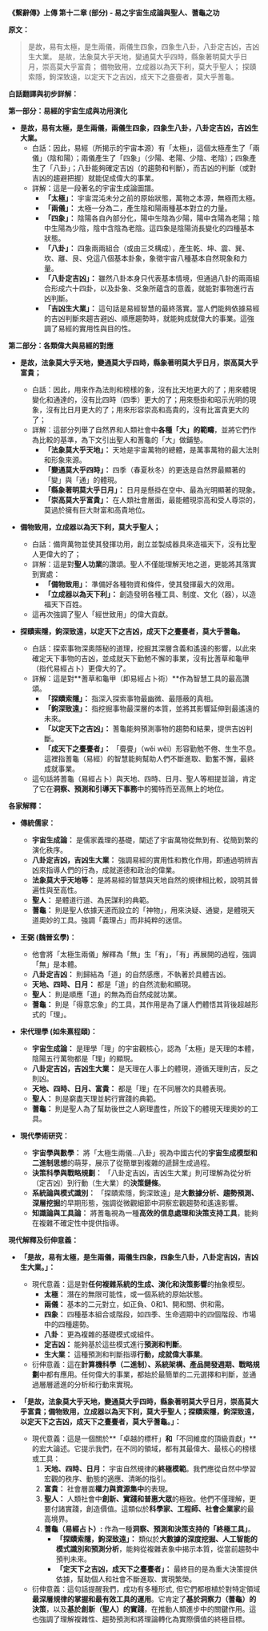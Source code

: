 **《繫辭傳》上傳 第十二章 (部分) - 易之宇宙生成論與聖人、蓍龜之功**

**原文：**

> 是故，易有太極，是生兩儀，兩儀生四象，四象生八卦，八卦定吉凶，吉凶生大業。
> 是故，法象莫大乎天地，變通莫大乎四時，縣象著明莫大乎日月，崇高莫大乎富貴；
> 備物致用，立成器以為天下利，莫大乎聖人；
> 探賾索隱，鉤深致遠，以定天下之吉凶，成天下之亹亹者，莫大乎蓍龜。

**白話翻譯與初步詳解：**

**第一部分：易經的宇宙生成與功用演化**

*   **是故，易有太極，是生兩儀，兩儀生四象，四象生八卦，八卦定吉凶，吉凶生大業。**
    *   白話：因此，易經（所揭示的宇宙本源）有「太極」，這個太極產生了「兩儀」（陰和陽）；兩儀產生了「四象」（少陽、老陽、少陰、老陰）；四象產生了「八卦」；八卦能夠確定吉凶（的趨勢和判斷），而吉凶的判斷（或對吉凶的趨避把握）就能促成偉大的事業。
    *   詳解：這是一段著名的宇宙生成論圖譜。
        *   **「太極」：** 宇宙混沌未分之前的原始狀態，萬物之本源，無極而太極。
        *   **「兩儀」：** 太極一分為二，產生陰和陽兩種基本對立的力量。
        *   **「四象」：** 陰陽各自內部分化，陽中生陰為少陽，陽中含陽為老陽；陰中生陽為少陰，陰中含陰為老陰。這四象是陰陽消長變化的四種基本狀態。
        *   **「八卦」：** 四象兩兩組合（或由三爻構成），產生乾、坤、震、巽、坎、離、艮、兌這八個基本卦象，象徵宇宙八種基本自然現象和力量。
        *   **「八卦定吉凶」：** 雖然八卦本身只代表基本情境，但通過八卦的兩兩組合形成六十四卦，以及卦象、爻象所蘊含的意義，就能對事物進行吉凶判斷。
        *   **「吉凶生大業」：** 這句話是易經智慧的最終落實。當人們能夠依據易經的吉凶判斷來趨吉避凶、順應趨勢時，就能夠成就偉大的事業。這強調了易經的實用性與目的性。

**第二部分：各類偉大與易經的對應**

*   **是故，法象莫大乎天地，變通莫大乎四時，縣象著明莫大乎日月，崇高莫大乎富貴；**
    *   白話：因此，用來作為法則和榜樣的象，沒有比天地更大的了；用來體現變化和通達的，沒有比四時（四季）更大的了；用來懸掛和昭示光明的現象，沒有比日月更大的了；用來形容崇高和高貴的，沒有比富貴更大的了；
    *   詳解：這部分列舉了自然界和人類社會中**各種「大」的範疇**，並將它們作為比較的基準，為下文引出聖人和蓍龜的「大」做鋪墊。
        *   **「法象莫大乎天地」：** 天地是宇宙萬物的總體，是萬事萬物的最大法則和形象來源。
        *   **「變通莫大乎四時」：** 四季（春夏秋冬）的更迭是自然界最顯著的「變」與「通」的體現。
        *   **「縣象著明莫大乎日月」：** 日月是懸掛在空中、最為光明顯著的現象。
        *   **「崇高莫大乎富貴」：** 在人類社會層面，最能體現崇高和受人尊崇的，莫過於擁有巨大財富和高貴地位。

*   **備物致用，立成器以為天下利，莫大乎聖人；**
    *   白話：備齊萬物並使其發揮功用，創立並製成器具來造福天下，沒有比聖人更偉大的了；
    *   詳解：這是對**聖人功業**的讚頌。聖人不僅能理解天地之道，更能將其落實到實處：
        *   **「備物致用」：** 準備好各種物資和條件，使其發揮最大的效用。
        *   **「立成器以為天下利」：** 創造發明各種工具、制度、文化（器），以造福天下百姓。
    *   這再次強調了聖人「經世致用」的偉大貢獻。

*   **探賾索隱，鉤深致遠，以定天下之吉凶，成天下之亹亹者，莫大乎蓍龜。**
    *   白話：探索事物深奧隱秘的道理，挖掘其深層含義和遙遠的影響，以此來確定天下事物的吉凶，並成就天下勤勉不懈的事業，沒有比蓍草和龜甲（指代易經占卜）更偉大的了。
    *   詳解：這是對**蓍草和龜甲（即易經占卜術）**作為智慧工具的最高讚頌。
        *   **「探賾索隱」：** 指深入探索事物最幽微、最隱蔽的真相。
        *   **「鉤深致遠」：** 指挖掘事物最深層的本質，並將其影響延伸到最遙遠的未來。
        *   **「以定天下之吉凶」：** 蓍龜能夠預測事物的趨勢和結果，提供吉凶判斷。
        *   **「成天下之亹亹者」：** 「亹亹」（wěi wěi）形容勤勉不倦、生生不息。這裡指蓍龜（易經）的智慧能夠幫助人們不斷進取、勤奮不懈，最終成就事業。
    *   這句話將蓍龜（易經占卜）與天地、四時、日月、聖人等相提並論，肯定了它在**洞察、預測和引導天下事務**中的獨特而至高無上的地位。

**各家解釋：**

*   **傳統儒家：**
    *   **宇宙生成論：** 是儒家義理的基礎，闡述了宇宙萬物從無到有、從簡到繁的演化秩序。
    *   **八卦定吉凶，吉凶生大業：** 強調易經的實用性和教化作用，即通過明辨吉凶來指導人們的行為，成就道德和政治的偉業。
    *   **法象莫大乎天地等：** 是將易經的智慧與天地自然的規律相比較，說明其普遍性與至高性。
    *   **聖人：** 是體道行道、為民謀利的典範。
    *   **蓍龜：** 則是聖人依據天道而設立的「神物」，用來決疑、通變，是體現天道奧妙的工具。強調「義理占」而非純粹的迷信。

*   **王弼 (魏晉玄學)：**
    *   他會將「太極生兩儀」解釋為「無」生「有」，「有」再展開的過程，強調「無」是本體。
    *   **八卦定吉凶：** 則歸結為「道」的自然感應，不執著於具體吉凶。
    *   **天地、四時、日月：** 都是「道」的自然流動和顯現。
    *   **聖人：** 則是順應「道」的無為而自然成就功業。
    *   **蓍龜：** 則是「得意忘象」的工具，其作用是為了讓人們體悟其背後超越形式的「理」。

*   **宋代理學 (如朱熹程頤)：**
    *   **宇宙生成論：** 是理學「理」的宇宙觀核心，認為「太極」是天理的本體，陰陽五行萬物都是「理」的顯現。
    *   **八卦定吉凶，吉凶生大業：** 是天理在人事上的體現，遵循天理則吉，反之則凶。
    *   **天地、四時、日月、富貴：** 都是「理」在不同層次的具體表現。
    *   **聖人：** 則是窮盡天理並躬行實踐的典範。
    *   **蓍龜：** 則是聖人為了幫助後世之人窮理盡性，所設下的體現天理奧妙的工具。

*   **現代學術研究：**
    *   **宇宙學與數學：** 將「太極生兩儀...八卦」視為中國古代的**宇宙生成模型和二進制思想**的萌芽，展示了從簡單到複雜的遞歸生成過程。
    *   **決策科學與戰略規劃：** 「八卦定吉凶，吉凶生大業」則可理解為從分析（定吉凶）到行動（生大業）的**決策鏈條**。
    *   **系統論與模式識別：** 「探賾索隱，鉤深致遠」是**大數據分析、趨勢預測、深層挖掘**的早期形態，強調從微觀細節中洞察宏觀趨勢和遙遠影響。
    *   **知識論與工具論：** 將蓍龜視為一種**高效的信息處理和決策支持工具**，能夠在複雜不確定性中提供指導。

**現代解釋及衍伸意義：**

*   **「是故，易有太極，是生兩儀，兩儀生四象，四象生八卦，八卦定吉凶，吉凶生大業。」：**
    *   現代意義：這是對**任何複雜系統的生成、演化和決策影響**的抽象模型。
        *   **太極：** 潛在的無限可能性，或一個系統的原始狀態。
        *   **兩儀：** 基本的二元對立，如正負、0和1、開和關、供和需。
        *   **四象：** 四種基本組合或階段，如四季、生命週期中的四個階段、市場中的四種趨勢。
        *   **八卦：** 更為複雜的基礎模式或組件。
        *   **定吉凶：** 能夠基於這些模式進行**預測和判斷**。
        *   **生大業：** 這種預測和判斷指導**行動，成就偉大事業**。
    *   衍伸意義：這在**計算機科學（二進制）、系統架構、產品開發週期、戰略規劃**中都有應用。任何偉大的事業，都始於最簡單的二元選擇和判斷，並通過層層遞進的分析和行動來實現。

*   **「是故，法象莫大乎天地，變通莫大乎四時，縣象著明莫大乎日月，崇高莫大乎富貴；備物致用，立成器以為天下利，莫大乎聖人；探賾索隱，鉤深致遠，以定天下之吉凶，成天下之亹亹者，莫大乎蓍龜。」：**
    *   現代意義：這是一個關於**「卓越的標杆」**和**「不同維度的頂級貢獻」**的宏大論述。它提示我們，在不同的領域，都有其最偉大、最核心的榜樣或工具：
        1.  **天地、四時、日月：** 宇宙自然規律的**終極模範**。我們應從自然中學習宏觀的秩序、動態的適應、清晰的指引。
        2.  **富貴：** 社會層面**權力與資源集中**的表現。
        3.  **聖人：** 人類社會中**創新、實踐和普惠大眾**的極致。他們不僅理解，更要付諸實踐，創造價值。這類似於**科學家、工程師、社會企業家**的最高境界。
        4.  **蓍龜（易經占卜）:** 作為一種**洞察、預測和決策支持的「終極工具」**。
            *   **「探賾索隱，鉤深致遠」：** 類似於**大數據的深度挖掘、人工智能的模式識別和預測分析**，能夠從複雜表象中揭示本質，從當前趨勢中預判未來。
            *   **「定天下之吉凶，成天下之亹亹者」：** 最終目的是為重大決策提供依據，幫助個人和社會不斷進取、實現繁榮。
    *   衍伸意義：這句話提醒我們，成功有多種形式, 但它們都根植於對特定領域**最深層規律的掌握和最有效工具的運用**。它肯定了**基於洞察力（蓍龜）的決策**，以及**基於創新（聖人）的實踐**，在推動人類進步中的關鍵作用。這也強調了理解複雜性、趨勢預測和將理論轉化為實際價值的終極目標。